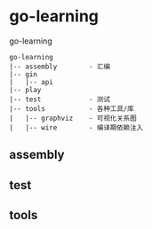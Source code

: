 # go-learning

go-learning

```text
go-learning
|-- assembly        - 汇编
|-- gin
|   |-- api
|-- play
|-- test            - 测试
|-- tools           - 各种工具/库
|   |-- graphviz    - 可视化关系图
|   |-- wire        - 编译期依赖注入
```

## assembly

## test

## tools

